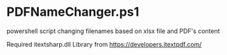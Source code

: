 # PDFNameChanger.ps1
powershell script changing filenames based on xlsx file and PDF's content

Required itextsharp.dll Library from https://developers.itextpdf.com/
